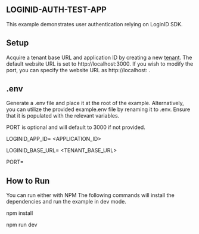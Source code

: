 ## LOGINID-AUTH-TEST-APP

This example demonstrates user authentication relying on LoginID SDK.

## Setup 
Acquire a tenant base URL and application ID by creating a new [tenant](https://docs.loginid.io/Guides/Creating%20a%20New%20Tenant/). The default website URL is set to http://localhost:3000. If you wish to modify the port, you can specify the website URL as http://localhost: <PORT>.

## .env
Generate a .env file and place it at the root of the example. Alternatively, you can utilize the provided example.env file by renaming it to .env. Ensure that it is populated with the relevant variables.

PORT is optional and will default to 3000 if not provided.

LOGINID_APP_ID= <APPLICATION_ID>

LOGINID_BASE_URL= <TENANT_BASE_URL>

PORT= <PORT>


## How to Run
You can run either with NPM
The following commands will install the dependencies and run the example in dev mode.

npm install

npm run dev

